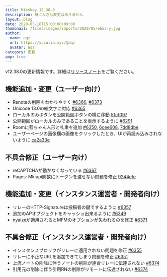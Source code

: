 ```yaml
---
title: Misskey 12.38.0
description: 特に大きな変更はありません
layout: blog
date: 2020-05-18T15:00:00+09:00
thumbnail: /files/images/imports/2020/05/e653-y.jpg
author:
  name: aqz
  url: https://yuzulia.xyz/@aqz
  avatar: aqz
category: 更新
amp: true
---
```

v12.38.0の更新情報です。詳細は[リリースノート](https://github.com/syuilo/misskey/blob/develop/CHANGELOG.md#12380-2020517)をご覧ください。

## 機能追加・変更（ユーザー向け）
* Renoteの削除をわかりやすく [#6366](https://github.com/syuilo/misskey/pull/6366), [#6373](https://github.com/syuilo/misskey/pull/6373)
* Unicode 13.0の絵文字に対応 [#6365](https://github.com/syuilo/misskey/pull/6365)
* ローカルのみボタンを公開範囲ボタンの横に移動 [51cf097](https://github.com/syuilo/misskey/commit/51cf0970b3b990cd67c94c5fcc5d7c1c3f7f13df)
* 公開範囲がローカルのみであることを表示するように [#6291](https://github.com/syuilo/misskey/pull/6291)
* Roomに藍ちゃん人形と札束を追加 [#6350](https://github.com/syuilo/misskey/pull/6350), [6cee608](https://github.com/syuilo/misskey/commit/6cee608c91850c035c35f605296410e72d1ef793), [7dd8dbe](https://github.com/syuilo/misskey/commit/7dd8dbeb5b2f33b679248ecc2138f556b72d9a06)
* ユーザーページの画像欄の画像をクリックしたとき、UIが再読み込みされないように [ca2a33e](https://github.com/syuilo/misskey/commit/ca2a33edc928c0dfe59f50502d3eedb9e97e88db)

## 不具合修正（ユーザー向け）
* reCAPTCHAが動かなくなっている [#6367](https://github.com/syuilo/misskey/pull/6367)
* Pages: Mk:api関数にトークンを渡せない問題を修正 [9244efe](https://github.com/syuilo/misskey/commit/9244efe3513dd72be04d7588dea8ec27509e96d1)

## 機能追加・変更（インスタンス運営者・開発者向け）
* リレーのHTTP-Signatureは投稿者の鍵でするように [#6357](https://github.com/syuilo/misskey/pull/6357)
* 追加のAPオブジェクトをキャッシュ出来るように [#6349](https://github.com/syuilo/misskey/pull/6349)
* nyaizeが適用されるとMFMのオプションが失われるのを修正 [#6371](https://github.com/syuilo/misskey/pull/6371)

## 不具合修正（インスタンス運営者・開発者向け）
* インスタンスブロックがリレーに適用されない問題を修正 [#6355](https://github.com/syuilo/misskey/pull/6355)
* リレーに不正なURLを追加できてしまう問題を修正 [#6351](https://github.com/syuilo/misskey/pull/6351)
* 上流ノートの削除に伴うノートの削除が連合リレーに伝達されない [#6374](https://github.com/syuilo/misskey/pull/6374)
* 引用元の削除に伴う引用RNの削除がリモートに伝達されない [#6374](https://github.com/syuilo/misskey/pull/6374)

